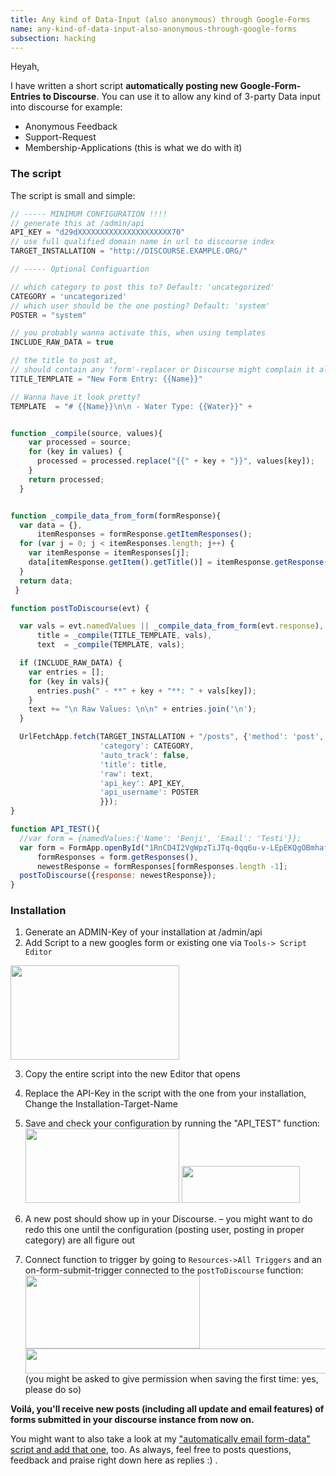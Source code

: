 ```yaml
---
title: Any kind of Data-Input (also anonymous) through Google-Forms
name: any-kind-of-data-input-also-anonymous-through-google-forms
subsection: hacking
---
```


Heyah,

I have written a short script **automatically posting new Google-Form-Entries to Discourse**. You can use it to allow any kind of 3-party Data input into discourse for example:

 - Anonymous Feedback
 - Support-Request
 - Membership-Applications (this is what we do with it)

### The script
The script is small and simple:

```javascript
// ----- MINIMUM CONFIGURATION !!!!
// generate this at /admin/api
API_KEY = "d29dXXXXXXXXXXXXXXXXXXXXX70"
// use full qualified domain name in url to discourse index
TARGET_INSTALLATION = "http://DISCOURSE.EXAMPLE.ORG/"

// ----- Optional Configuartion

// which category to post this to? Default: 'uncategorized'
CATEGORY = 'uncategorized'
// which user should be the one posting? Default: 'system'
POSTER = "system"

// you probably wanna activate this, when using templates
INCLUDE_RAW_DATA = true

// the title to post at,
// should contain any 'form'-replacer or Discourse might complain it already has that title
TITLE_TEMPLATE = "New Form Entry: {{Name}}"

// Wanna have it look pretty?
TEMPLATE  = "# {{Name}}\n\n - Water Type: {{Water}}" +


function _compile(source, values){
    var processed = source;
    for (key in values) {
      processed = processed.replace("{{" + key + "}}", values[key]);
    }
    return processed;
  }


function _compile_data_from_form(formResponse){
  var data = {},
      itemResponses = formResponse.getItemResponses();
  for (var j = 0; j < itemResponses.length; j++) {
    var itemResponse = itemResponses[j];
    data[itemResponse.getItem().getTitle()] = itemResponse.getResponse();
  }
  return data;
 }

function postToDiscourse(evt) {

  var vals = evt.namedValues || _compile_data_from_form(evt.response),
      title = _compile(TITLE_TEMPLATE, vals),
      text  = _compile(TEMPLATE, vals);

  if (INCLUDE_RAW_DATA) {
    var entries = [];
    for (key in vals){
      entries.push(" - **" + key + "**: " + vals[key]);
    }
    text += "\n Raw Values: \n\n" + entries.join('\n');
  }

  UrlFetchApp.fetch(TARGET_INSTALLATION + "/posts", {'method': 'post', 'payload':{
                    'category': CATEGORY,
                    'auto_track': false,
                    'title': title,
                    'raw': text,
                    'api_key': API_KEY,
                    'api_username': POSTER
                    }});
}

function API_TEST(){
  //var form = {namedValues:{'Name': 'Benji', 'Email': 'Testi'}};
  var form = FormApp.openById("1RnCD4I2VgWpzTiJTq-0qq6u-v-LEpEKQgOBmhafTsQo"),
      formResponses = form.getResponses(),
      newestResponse = formResponses[formResponses.length -1];
  postToDiscourse({response: newestResponse});
}
```

### Installation

1. Generate an ADMIN-Key of your installation at /admin/api
2. Add Script to a new googles form or existing one via `Tools-> Script Editor`
<img src="/uploads/default/35551/260042305e9f0b06.png" width="270" height="151">

3. Copy the entire script into the new Editor that opens
4. Replace the API-Key in the script with the one from your installation,
Change the Installation-Target-Name
5. Save and check your configuration by running the "API_TEST" function:
<img src="/uploads/default/35552/c4f011d26e8ae6fd.png" width="246" height="119">  <img src="/uploads/default/35553/d84554cac54c46e6.png" width="189" height="59">

6. A new post should show up in your Discourse.
 – you might want to do redo this one until the configuration (posting user, posting in proper category) are all figure out
7. Connect function to trigger by going to `Resources->All Triggers` and an on-form-submit-trigger connected to the `postToDiscourse` function:
<img src="/uploads/default/35554/a4d9788b3ffaa022.png" width="279" height="117">  <img src="/uploads/default/35555/34eb84df3c58894d.png" width="690" height="40">
(you might be asked to give permission when saving the first time: yes, please do so)

**Voilá, you'll receive new posts (including all update and email features) of forms submitted in your discourse instance from now on.**

You might want to also take a look at my ["automatically email form-data" script and add that one][1], too. As always, feel free to posts questions, feedback and praise right down here as replies :) .


  [1]: https://gist.github.com/ligthyear/5488787
